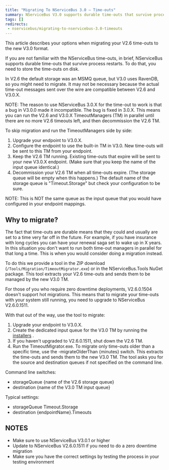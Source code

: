 ```yaml
---
title: "Migrating To NServiceBus 3.0 – Time-outs"
summary: NServiceBus V3.0 supports durable time-outs that survive process restarts. Store the time-outs on disk.
tags: []
redirects:
 - nservicebus/migrating-to-nservicebus-3.0-timeouts
---
```


This article describes your options when migrating your V2.6 time-outs to the new V3.0 format.

If you are not familiar with the NServiceBus time-outs, in brief, NServiceBus supports durable time-outs that survive process restarts. To do that, you need to store the time-outs on disk.

In V2.6 the default storage was an MSMQ queue, but V3.0 uses RavenDB, so you might need to migrate. It may not be necessary because the actual time-out messages sent over the wire are compatible between V2.6 and V3.0.X.

NOTE: The reason to use NServiceBus 3.0.X for the time-out to work is that a bug in V3.0.0 made it incompatible. The bug is fixed in 3.0.X. This means you can run the V2.6 and V3.0.X TimeoutManagers (TM) in parallel until there are no more V2.6 timeouts left, and then decommission the V2.6 TM.

To skip migration and run the TimeoutManagers side by side:

1.  Upgrade your endpoint to V3.0.X. 
2.  Configure the endpoint to use the built-in TM in V3.0. New time-outs will be sent to this TM from your endpoint.
3.  Keep the V2.6 TM running. Existing time-outs that expire will be sent to your new V3.0.X endpoint. (Make sure that you keep the name of the input queue identical.)
4.  Decommission your V2.6 TM when all time-outs expire. (The storage queue will be empty when this happens.) The default name of the storage queue is "Timeout.Storage" but check your configuration to be sure. 

NOTE: This is NOT the same queue as the input queue that you would have configured in your endpoint mappings.

## Why to migrate?

The fact that time-outs are durable means that they could and usually are set to a time very far off in the future. For example, if you have insurance with long cycles you can have your renewal saga set to wake up in X years. In this situation you don't want to run both time-out managers in parallel for that long a time. This is when you would consider doing a migration instead.

To do this we provide a tool in the ZIP download (`/Tools/Migration/TimeoutMigrator.exe`) or in the NServiceBus.Tools NuGet package. This tool extracts your V2.6 time-outs and sends them to be managed by the new V3.0 TM.

For those of you who require zero downtime deployments, V2.6.0.1504 doesn't support hot migrations. This means that to migrate your time-outs with your system still running, you need to upgrade to NServiceBus V2.6.0.1511.

With that out of the way, use the tool to migrate:

1.  Upgrade your endpoint to V3.0.X.
2.  Create the dedicated input queue for the V3.0 TM by running the [installers](/nservicebus/operations/installers.md) .
3.  If you haven't upgraded to V2.6.0.1511, shut down
    the V2.6 TM.
4.  Run the TimeoutMigrator.exe. To migrate only time-outs older than a specific time, use the -migrateOlderThan {minutes} switch. This extracts the time-outs and sends them to the new V3.0 TM. The tool asks you for the source and destination queues if not specified on the command line.

Command line switches:

-   storageQueue {name of the V2.6 storage queue}
-   destination {name of the V3.0 TM input queue}

Typical settings:

-   storageQueue Timeout.Storage
-   destination {endpointName}.Timeouts

## NOTES

-   Make sure to use NServiceBus V3.0.1 or higher
-   Update to NServiceBus V2.6.0.1511 if you need to do a zero downtime migration
-   Make sure you have the correct settings by testing the process in your testing environment



